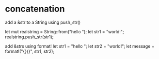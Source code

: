 # concatenation

add a &str to a String using push_str()

let mut realstring = String::from("hello ");
let str1 = "world!";
realstring.push_str(str1);

add &strs using format!
let str1 = "hello ";
let str2 = "world!";
let message = format!("{}{}", str1, str2);
